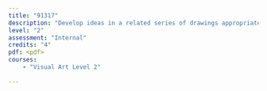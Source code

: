 ```yaml
---
title: "91317"
description: "Develop ideas in a related series of drawings appropriate to established photography practice"
level: "2"
assessment: "Internal"
credits: "4"
pdf: <pdf>
courses:
    - "Visual Art Level 2"
    
---
```

